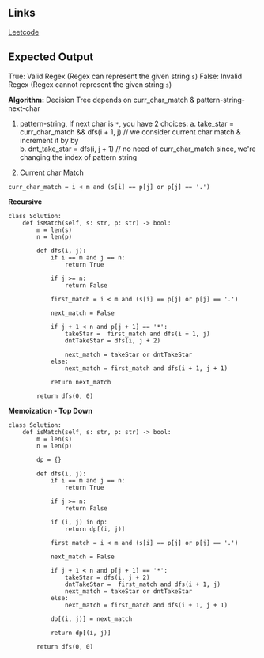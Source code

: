## Links
[Leetcode](https://leetcode.com/problems/regular-expression-matching)

## Expected Output
True: Valid Regex (Regex can represent the given string `s`)
False: Invalid Regex (Regex cannot represent the given string `s`)

**Algorithm:**
Decision Tree depends on curr_char_match & pattern-string-next-char

1. pattern-string, If next char is `*`, you have 2 choices:
    a.     take_star = curr_char_match && dfs(i + 1, j) // we consider current char match & increment it by by        
    b. dnt_take_star = dfs(i, j + 1) // no need of curr_char_match since, we're changing the index of pattern string

2. Current char Match
```
curr_char_match = i < m and (s[i] == p[j] or p[j] == '.')
```

**Recursive**
```
class Solution:
    def isMatch(self, s: str, p: str) -> bool:
        m = len(s)
        n = len(p)

        def dfs(i, j):
            if i == m and j == n:
                return True
            
            if j >= n:
                return False
            
            first_match = i < m and (s[i] == p[j] or p[j] == '.')

            next_match = False

            if j + 1 < n and p[j + 1] == '*':
                takeStar =  first_match and dfs(i + 1, j)
                dntTakeStar = dfs(i, j + 2) 

                next_match = takeStar or dntTakeStar
            else:
                next_match = first_match and dfs(i + 1, j + 1)
            
            return next_match
        
        return dfs(0, 0)
```

**Memoization - Top Down**
```
class Solution:
    def isMatch(self, s: str, p: str) -> bool:
        m = len(s)
        n = len(p)

        dp = {}

        def dfs(i, j):
            if i == m and j == n:
                return True
            
            if j >= n:
                return False
            
            if (i, j) in dp:
                return dp[(i, j)]
            
            first_match = i < m and (s[i] == p[j] or p[j] == '.')

            next_match = False

            if j + 1 < n and p[j + 1] == '*':
                takeStar = dfs(i, j + 2) 
                dntTakeStar =  first_match and dfs(i + 1, j)
                next_match = takeStar or dntTakeStar
            else:
                next_match = first_match and dfs(i + 1, j + 1)
            
            dp[(i, j)] = next_match

            return dp[(i, j)]
        
        return dfs(0, 0)
```